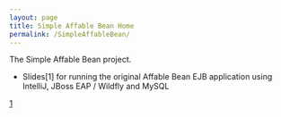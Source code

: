 ```yaml
---
layout: page
title: Simple Affable Bean Home
permalink: /SimpleAffableBean/
---
```

The Simple Affable Bean project.

* Slides[1] for running the original Affable Bean EJB application using IntelliJ, JBoss EAP / Wildfly and MySQL

[1](/SimpleAffableBean/docs/intellij-jboss-setup.pdf)
